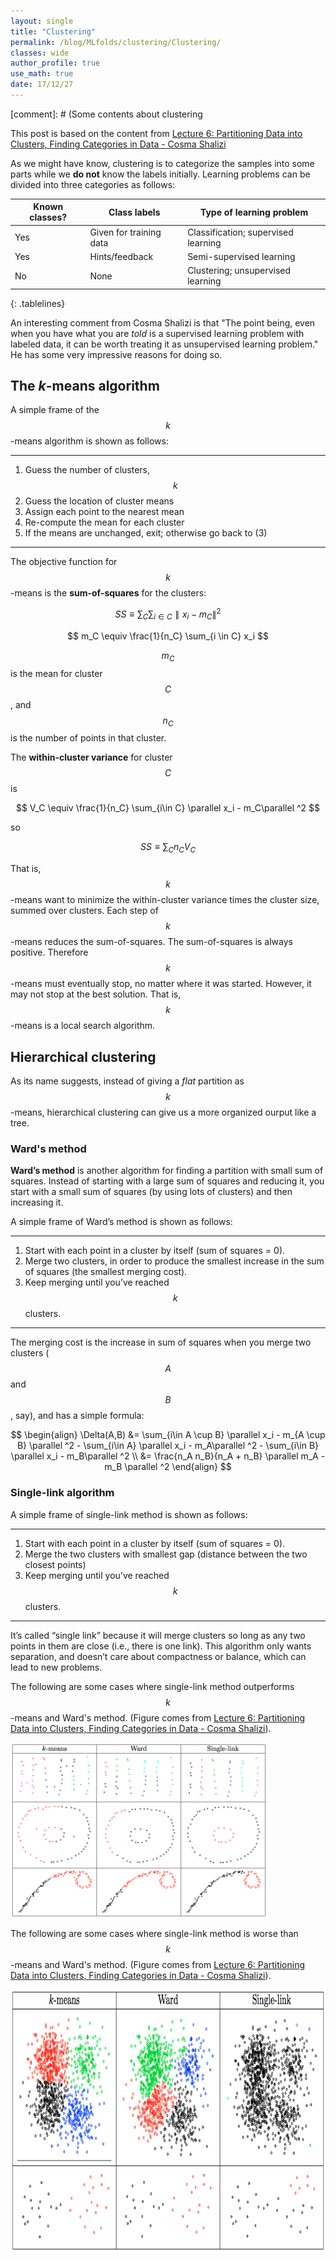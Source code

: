 ```yaml
---
layout: single
title: "Clustering"
permalink: /blog/MLfolds/clustering/Clustering/
classes: wide
author_profile: true
use_math: true
date: 17/12/27
---
```


<style>
.tablelines table, .tablelines td, .tablelines th {
    border: 1px solid black;
    border-collapse: collapse;
        }
</style>
[comment]: # (Some contents about clustering

This post is based on the content from [Lecture 6: Partitioning Data into Clusters, Finding Categories in Data - Cosma Shalizi](http://www.stat.cmu.edu/~cshalizi/350-2006/lecture-06.pdf)

As we might have know, clustering is to categorize the samples into some parts while we **do not** know the labels initially. Learning problems can be divided into three categories as follows:

|Known classes? |Class labels           |Type of learning problem           |
|---            |---                    |---                                |
|Yes            |Given for training data|Classification; supervised learning|
|Yes            |Hints/feedback         |Semi-supervised learning           |
|No             |None                   |Clustering; unsupervised learning  |
{: .tablelines}

An interesting comment from Cosma Shalizi is that "The point being, even when you have what you are *told* is a supervised learning problem with labeled data, it can be worth treating it as unsupervised learning problem." He has some very impressive reasons for doing so.

## The $k$-means algorithm
A simple frame of the $$k$$-means algorithm is shown as follows:

----
1. Guess the number of clusters, $$k$$
2. Guess the location of cluster means
3. Assign each point to the nearest mean
4. Re-compute the mean for each cluster
5. If the means are unchanged, exit; otherwise go back to (3)

----

The objective function for $$k$$-means is the **sum-of-squares** for the clusters:

$$ SS \equiv \sum_C \sum_{i\in C} \parallel x_i - m_C\parallel ^2 $$

$$ m_C \equiv \frac{1}{n_C} \sum_{i \in C} x_i $$

$$m_C$$ is the mean for cluster $$C$$, and $$n_C$$ is the number of points in that cluster.

The **within-cluster variance** for cluster $$C$$ is

$$ V_C \equiv \frac{1}{n_C} \sum_{i\in C} \parallel x_i - m_C\parallel ^2 $$

so

$$ SS \equiv \sum_C n_C V_C $$

That is, $$k$$-means want to minimize the within-cluster variance times the cluster size, summed over clusters. Each step of $$k$$-means reduces the sum-of-squares. The sum-of-squares is always positive. Therefore $$k$$-means must eventually stop, no matter where it was started. However, it may not stop at the best solution. That is, $$k$$-means is a local search algorithm.

## Hierarchical clustering
As its name suggests, instead of giving a *flat* partition as $$k$$-means, hierarchical clustering can give us a more organized ourput like a tree.

### Ward's method
**Ward’s method** is another algorithm for finding a partition with small sum of squares. Instead of starting with a large sum of squares and reducing it, you start with a small sum of squares (by using lots of clusters) and then increasing it.

A simple frame of Ward’s method is shown as follows:

----
1. Start with each point in a cluster by itself (sum of squares = 0).
2. Merge two clusters, in order to produce the smallest increase in the sum of squares (the smallest merging cost).
3. Keep merging until you’ve reached $$k$$ clusters.

----

The merging cost is the increase in sum of squares when you merge two clusters ($$A$$ and $$B$$, say), and has a simple formula:

$$ \begin{align}
\Delta(A,B) &= \sum_{i\in A \cup B} \parallel x_i - m_{A \cup B} \parallel ^2 
             - \sum_{i\in A} \parallel x_i - m_A\parallel ^2 
             - \sum_{i\in B} \parallel x_i - m_B\parallel ^2 \\
            &= \frac{n_A n_B}{n_A + n_B} \parallel m_A - m_B \parallel ^2
\end{align} $$

### Single-link algorithm
A simple frame of single-link method is shown as follows:

----
1. Start with each point in a cluster by itself (sum of squares = 0).
2. Merge the two clusters with smallest gap (distance between the two closest points)
3. Keep merging until you’ve reached $$k$$ clusters.

----

It’s called “single link” because it will merge clusters so long as any two points in them are close (i.e., there is one link).
This algorithm only wants separation, and doesn’t care about compactness or balance, which can lead to new problems.

The following are some cases where single-link method outperforms $$k$$-means and Ward's method. (Figure comes from [Lecture 6: Partitioning Data into Clusters, Finding Categories in Data - Cosma Shalizi](http://www.stat.cmu.edu/~cshalizi/350-2006/lecture-06.pdf)).

<p>
	<img src="/Blog/MLfolds/clustering/figures/single-link-better.png" 
       alt="single-link-better" 
       style="height: 20em;" 
       class="align-center">
</p>

The following are some cases where single-link method is worse than $$k$$-means and Ward's method. (Figure comes from [Lecture 6: Partitioning Data into Clusters, Finding Categories in Data - Cosma Shalizi](http://www.stat.cmu.edu/~cshalizi/350-2006/lecture-06.pdf)).

<p>
	<img src="/Blog/MLfolds/clustering/figures/single-link-worse.png" 
       alt="single-link-worse" 
       style="height: 30em;" 
       class="align-center">
</p>
